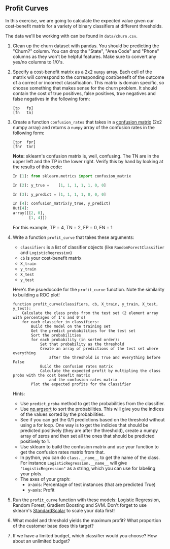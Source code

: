 ## Profit Curves

In this exercise, we are going to calculate the expected value given our cost-benefit matrix for a variety of binary classifiers at different thresholds.

The data we'll be working with can be found in `data/churn.csv`.

1. Clean up the churn dataset with pandas. You should be predicting the "Churn?" column. You can drop the "State", "Area Code" and "Phone" columns as they won't be helpful features. Make sure to convert any yes/no columns to 1/0's.

2. Specify a cost-benefit matrix as a 2x2 `numpy` array. Each cell of the matrix will correspond to the corresponding cost/benefit of the outcome of a correct or incorrect classification. This matrix is domain specific, so choose something that makes sense for the churn problem. It should contain the cost of true positives, false positives, true negatives and false negatives in the following form:

    ```
    [tp   fp]
    [fn   tn]
    ```

3. Create a function `confusion_rates` that takes in a [confusion matrix](http://scikit-learn.org/stable/modules/generated/sklearn.metrics.confusion_matrix.html#sklearn.metrics.confusion_matrix) (2x2 numpy array) and returns a `numpy` array of the confusion rates in the following form:

    ```
    [tpr  fpr]
    [fnr  tnr]
    ```
    
    **Note:** sklearn's confusion matrix is, well, confusing. The TN are in the upper left and the TP in the lower right. Verify this by hand by looking at the results of this code:
    
    ```python
    In [1]: from sklearn.metrics import confusion_matrix
    
    In [2]: y_true =    [1, 1, 1, 1, 1, 0, 0]
    
    In [3]: y_predict = [1, 1, 1, 1, 0, 0, 0]
    
    In [4]: confusion_matrix(y_true, y_predict)
    Out[4]:
    array([[2, 0],
           [1, 4]])
    ```
    For this example, TP = 4, TN = 2, FP = 0, FN = 1
    

4. Write a function `profit_curve` that takes these arguments:
    * `classifiers` is a list of classifier objects (like `RandomForestClassifier` and `LogisticRegression`)
    * `cb` is your cost-benefit matrix
    * `X_train`
    * `y_train`
    * `X_test`
    * `y_test`

    Here's the psuedocode for the `profit_curve` function. Note the similarity to building a ROC plot!

    ```
    function profit_curve(classifiers, cb, X_train, y_train, X_test, y_test):
        Calculate the class probs from the test set (2 element array with percentages of 1's and 0's)
        for each classifer in classifiers:
            Build the model on the training set
            Get the predict probabilities for the test set
            Sort the probabilities
            for each probability (in sorted order):
                Set that probability as the threshold
                Create an array of predictions of the test set where everything
                    after the threshold is True and everything before False
                Build the confusion rates matrix
                Calculate the expected profit by multipling the class probs with the cost benefit matrix
                    and the confusion rates matrix
            Plot the expected profits for the classifier
    ```

    Hints:
    * Use `predict_proba` method to get the probabilities from the classifier.
    * Use [np.argsort](http://docs.scipy.org/doc/numpy/reference/generated/numpy.argsort.html) to sort the probabilities. This will give you the indices of the values sorted by the probabilities.
    * See if you can get the 0/1 predictions based on the threshold without using a for loop. One way is to get the indicies that should be predicted positively (they are after the threshold), create a numpy array of zeros and then set all the ones that should be predicted positively to 1.
    * Use sklearn to build the confusion matrix and use your function to get the confusion rates matrix from that.
    * In python, you can do `class.__name__` to get the name of the class. For instance `LogisticRegression.__name__` will give `"LogisticRegression"` as a string, which you can use for labeling your plots.
    * The axes of your graph:
        * x-axis: Percentage of test instances (that are predicted True)
        * y-axis: Profit

5. Run the `profit_curve` function with these models: Logistic Regression, Random Forest, Gradient Boosting and SVM. Don't forget to use sklearn's [StandardScalar](http://scikit-learn.org/stable/modules/generated/sklearn.preprocessing.StandardScaler.html) to scale your data first!

6. What model and threshold yields the maximum profit? What proportion of the customer base does this target?

7. If we have a limited budget, which classifier would you choose? How about an unlimited budget?
